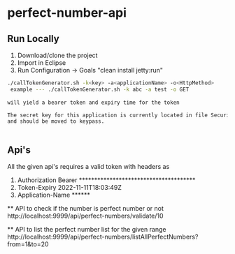 # perfect-number-api

## Run Locally 

1) Download/clone the project
2) Import in Eclipse
3) Run Configuration -> Goals "clean install jetty:run"
```` bash 
./callTokenGenerator.sh -k<key> -a<applicationName> -o<HttpMethod>
 example --- ./callTokenGenerator.sh -k abc -a test -o GET
 
will yield a bearer token and expiry time for the token

The secret key for this application is currently located in file SecurityFilter 
and should be moved to keypass.
 
````

## Api's 

All the given api's requires a valid token with headers as

1) Authorization Bearer **************************************
2) Token-Expiry 2022-11-11T18:03:49Z
3) Application-Name ******
 

** API to check if the number is perfect number or not
http://localhost:9999/api/perfect-numbers/validate/10

** API to list the perfect number list for the given range
http://localhost:9999/api/perfect-numbers/listAllPerfectNumbers?from=1&to=20

